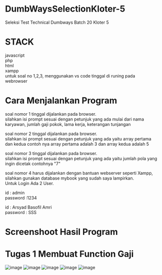 # DumbWaysSelectionKloter-5
Seleksi Test Technical Dumbways Batch 20 Kloter 5

# STACK

javascript <br/>
php<br/>
html<br/>
xampp<br/>
untuk soal no 1,2,3, menggunakan vs code tinggal di runing pada webrowser<br/>


# Cara Menjalankan Program

soal nomor 1 tinggal dijalankan pada browser.<br/>
silahkan isi prompt sesuai dengan petunjuk yang ada mulai dari nama karyawan, jumlah gaji pokok, lama kerja, keterangan tunjangan <br/>

soal nomor 2 tinggal dijalankan pada browser.<br/>
silahkan isi prompt sesuai dengan petunjuk yang ada yaitu array pertama dan kedua contoh nya array pertama adalah 3 dan array kedua adalah 5 <br/>

soal nomor 3 tinggal dijalankan pada browser.<br/>
silahkan isi prompt sesuai dengan petunjuk yang ada yaitu jumlah pola yang ingin dicetak contohnya "7" <br/>

soal nomor 4 harus dijalankan dengan bantuan webserver seperti Xampp, silahkan gunakan database mybook yang sudah saya lampirkan.<br/>
Untuk Login Ada 2 User.<br/>

id : admin<br/>
password :1234<br/>

id : Arsyad Basofil Amri<br/>
password : SSS<br/>


# Screenshoot Hasil Program

# Tugas 1 Membuat Function Gaji
![image](https://user-images.githubusercontent.com/33723389/103155620-0952eb00-47d4-11eb-9ed4-6a33155885ea.png)
![image](https://user-images.githubusercontent.com/33723389/103155630-21c30580-47d4-11eb-9ce8-cb109ba32bb4.png)
![image](https://user-images.githubusercontent.com/33723389/103155643-3d2e1080-47d4-11eb-84c4-2cdc76e6e937.png)
![image](https://user-images.githubusercontent.com/33723389/103155656-53d46780-47d4-11eb-97e8-750ed4a59295.png)
![image](https://user-images.githubusercontent.com/33723389/103155658-5a62df00-47d4-11eb-8903-27be94074b96.png)



